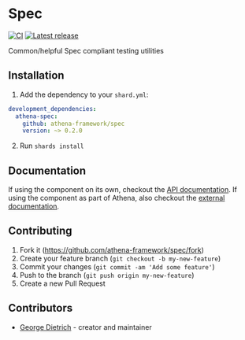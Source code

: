 # Spec

[![CI](https://github.com/athena-framework/spec/workflows/CI/badge.svg)](https://github.com/athena-framework/spec/actions?query=workflow%3ACI)
[![Latest release](https://img.shields.io/github/release/athena-framework/spec.svg)](https://github.com/athena-framework/spec/releases)

Common/helpful Spec compliant testing utilities

## Installation

1. Add the dependency to your `shard.yml`:

```yaml
development_dependencies:
  athena-spec:
    github: athena-framework/spec
    version: ~> 0.2.0
```

2. Run `shards install`

## Documentation

If using the component on its own, checkout the [API documentation](https://athenaframework.org/Spec).
If using the component as part of Athena, also checkout the [external documentation](https://athenaframework.org/components/spec).

## Contributing

1. Fork it (https://github.com/athena-framework/spec/fork)
2. Create your feature branch (`git checkout -b my-new-feature`)
3. Commit your changes (`git commit -am 'Add some feature'`)
4. Push to the branch (`git push origin my-new-feature`)
5. Create a new Pull Request

## Contributors

- [George Dietrich](https://github.com/blacksmoke16) - creator and maintainer

